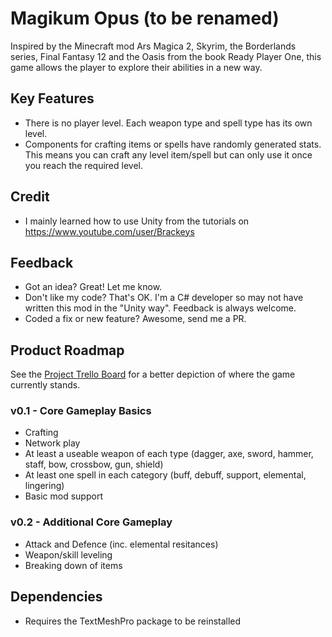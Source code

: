 # Magikum Opus (to be renamed)
Inspired by the Minecraft mod Ars Magica 2, Skyrim, the Borderlands series, Final Fantasy 12 and the Oasis from the book Ready Player One, this game allows the player to explore their abilities in a new way.

## Key Features
- There is no player level. Each weapon type and spell type has its own level.
- Components for crafting items or spells have randomly generated stats. This means you can craft any level item/spell but can only use it once you reach the required level.

## Credit
- I mainly learned how to use Unity from the tutorials on https://www.youtube.com/user/Brackeys

## Feedback
- Got an idea? Great! Let me know.
- Don't like my code? That's OK. I'm a C# developer so may not have written this mod in the "Unity way". Feedback is always welcome.
- Coded a fix or new feature? Awesome, send me a PR.

## Product Roadmap

See the [Project Trello Board](https://trello.com/b/biH6NdE0/oasis "Go to Trello") for a better depiction of where the game currently stands.

### v0.1 - Core Gameplay Basics
- Crafting
- Network play
- At least a useable weapon of each type (dagger, axe, sword, hammer, staff, bow, crossbow, gun, shield)
- At least one spell in each category (buff, debuff, support, elemental, lingering)
- Basic mod support

### v0.2 - Additional Core Gameplay
- Attack and Defence (inc. elemental resitances)
- Weapon/skill leveling
- Breaking down of items


## Dependencies
- Requires the TextMeshPro package to be reinstalled